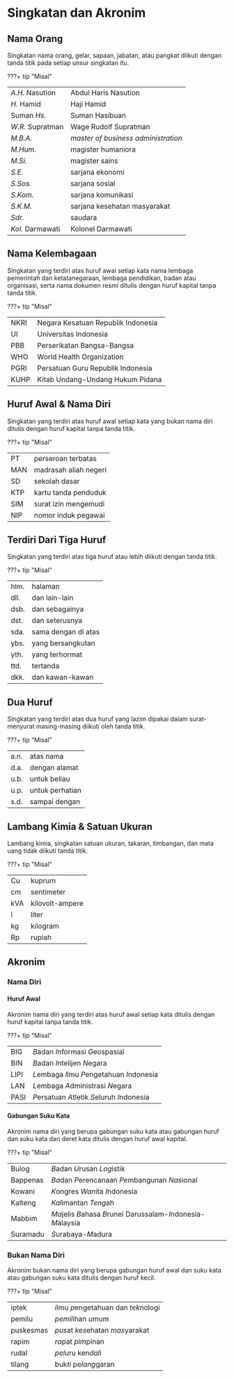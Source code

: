 # Singkatan dan Akronim


## Nama Orang

Singkatan nama orang, gelar, sapaan, jabatan, atau pangkat diikuti dengan tanda titik pada setiap unsur singkatan itu.

???+ tip "Misal"
    <table>
      <tr>
        <td><em>A.H.</em> Nasution</td>
        <td>Abdul Haris Nasution</td>
      </tr>
      <tr>
        <td><em>H.</em> Hamid</td>
        <td>Haji Hamid</td>
      </tr>
      <tr>
        <td>Suman <em>Hs.</em></td>
        <td>Suman Hasibuan</td>
      </tr>
      <tr>
        <td><em>W.R.</em> Supratman</td>
        <td>Wage Rudolf Supratman</td>
      </tr>
      <tr>
        <td><em>M.B.A.</em></td>
        <td><em>master of business administration</em></td>
      </tr>
      <tr>
        <td><em>M.Hum.</em></td>
        <td>magister humaniora</td>
      </tr>
      <tr>
        <td><em>M.Si.</em></td>
        <td>magister sains</td>
      </tr>
      <tr>
        <td><em>S.E.</em></td>
        <td>sarjana ekonomi</td>
      </tr>
      <tr>
        <td><em>S.Sos.</em></td>
        <td>sarjana sosial</td>
      </tr>
      <tr>
        <td><em>S.Kom.</em></td>
        <td>sarjana komunikasi</td>
      </tr>
      <tr>
        <td><em>S.K.M.</em></td>
        <td>sarjana kesehatan masyarakat</td>
      </tr>
      <tr>
        <td><em>Sdr.</em></td>
        <td>saudara</td>
      </tr>
      <tr>
        <td><em>Kol.</em> Darmawati</td>
        <td>Kolonel Darmawati</td>
      </tr>
    </table>

## Nama Kelembagaan

Singkatan yang terdiri atas huruf awal setiap kata nama lembaga pemerintah dan ketatanegaraan, lembaga pendidikan, badan atau organisasi, serta nama dokumen resmi ditulis dengan huruf kapital tanpa tanda titik.

???+ tip "Misal"
    <table>
      <tr>
        <td>NKRI</td>
        <td>Negara Kesatuan Republik Indonesia</td>
      </tr>
      <tr>
        <td>UI</td>
        <td>Universitas Indonesia</td>
      </tr>
      <tr>
        <td>PBB</td>
        <td>Perserikatan Bangsa-Bangsa</td>
      </tr>
      <tr>
        <td>WHO</td>
        <td>World Health Organization</td>
      </tr>
      <tr>
        <td>PGRI</td>
        <td>Persatuan Guru Republik Indonesia</td>
      </tr>
      <tr>
        <td>KUHP</td>
        <td>Kitab Undang-Undang Hukum Pidana</td>
      </tr>
    </table>

## Huruf Awal & Nama Diri

Singkatan yang terdiri atas huruf awal setiap kata yang bukan nama diri ditulis dengan huruf kapital tanpa tanda titik.

???+ tip "Misal"
    <table>
      <tr>
        <td>PT</td>
        <td>perseroan terbatas</td>
      </tr>
      <tr>
        <td>MAN</td>
        <td>madrasah aliah negeri</td>
      </tr>
      <tr>
        <td>SD</td>
        <td>sekolah dasar</td>
      </tr>
      <tr>
        <td>KTP</td>
        <td>kartu tanda penduduk</td>
      </tr>
      <tr>
        <td>SIM</td>
        <td>surat izin mengemudi</td>
      </tr>
      <tr>
        <td>NIP</td>
        <td>nomor induk pegawai</td>
      </tr>
    </table>

## Terdiri Dari Tiga Huruf

Singkatan yang terdiri atas tiga huruf atau lebih diikuti dengan tanda titik.

???+ tip "Misal"
    <table>
      <tr>
        <td>hlm.</td>
        <td>halaman</td>
      </tr>
      <tr>
        <td>dll.</td>
        <td>dan lain-lain</td>
      </tr>
      <tr>
        <td>dsb.</td>
        <td>dan sebagainya</td>
      </tr>
      <tr>
        <td>dst.</td>
        <td>dan seterusnya</td>
      </tr>
      <tr>
        <td>sda.</td>
        <td>sama dengan di atas</td>
      </tr>
      <tr>
        <td>ybs.</td>
        <td>yang bersangkutan</td>
      </tr>
      <tr>
        <td>yth.</td>
        <td>yang terhormat</td>
      </tr>
      <tr>
        <td>ttd.</td>
        <td>tertanda</td>
      </tr>
      <tr>
        <td>dkk.</td>
        <td>dan kawan-kawan</td>
      </tr>
    </table>

## Dua Huruf

Singkatan yang terdiri atas dua huruf yang lazim dipakai dalam surat-menyurat masing-masing diikuti oleh tanda titik.

???+ tip "Misal"
    <table>
      <tr>
        <td>a.n.</td>
        <td>atas nama</td>
      </tr>
      <tr>
        <td>d.a.</td>
        <td>dengan alamat</td>
      </tr>
      <tr>
        <td>u.b.</td>
        <td>untuk beliau</td>
      </tr>
      <tr>
        <td>u.p.</td>
        <td>untuk perhatian</td>
      </tr>
      <tr>
        <td>s.d.</td>
        <td>sampai dengan</td>
      </tr>
    </table>

## Lambang Kimia & Satuan Ukuran

Lambang kimia, singkatan satuan ukuran, takaran, timbangan, dan mata uang tidak diikuti tanda titik.

???+ tip "Misal"
    <table>
      <tr>
        <td>Cu</td>
        <td>kuprum</td>
      </tr>
      <tr>
        <td>cm</td>
        <td>sentimeter</td>
      </tr>
      <tr>
        <td>kVA</td>
        <td>kilovolt-ampere</td>
      </tr>
      <tr>
        <td>l</td>
        <td>liter</td>
      </tr>
      <tr>
        <td>kg</td>
        <td>kilogram</td>
      </tr>
      <tr>
        <td>Rp</td>
        <td>rupiah</td>
      </tr>
    </table>

## Akronim

### Nama Diri

#### Huruf Awal

Akronim nama diri yang terdiri atas huruf awal setiap kata ditulis dengan huruf kapital tanpa tanda titik.

???+ tip "Misal"
    <table>
      <tr>
        <td>BIG</td>
        <td><em>B</em>adan <em>I</em>nformasi <em>G</em>eospasial</td>
      </tr>
      <tr>
        <td>BIN</td>
        <td><em>B</em>adan <em>I</em>ntelijen <em>N</em>egara</td>
      </tr>
      <tr>
        <td>LIPI</td>
        <td><em>L</em>embaga <em>I</em>lmu <em>P</em>engetahuan <em>I</em>ndonesia</td>
      </tr>
      <tr>
        <td>LAN</td>
        <td><em>L</em>embaga <em>A</em>dministrasi <em>N</em>egara</td>
      </tr>
      <tr>
        <td>PASI</td>
        <td><em>P</em>ersatuan <em>A</em>tletik <em>S</em>eluruh <em>I</em>ndonesia</td>
      </tr>
    </table>

#### Gabungan Suku Kata

Akronim nama diri yang berupa gabungan suku kata atau gabungan huruf dan suku kata dari deret kata ditulis dengan huruf awal kapital.

???+ tip "Misal"
    <table>
      <tr>
        <td>Bulog</td>
        <td><em>B</em>adan <em>U</em>rusan <em>Log</em>istik</td>
      </tr>
      <tr>
        <td>Bappenas</td>
        <td><em>Ba</em>dan <em>P</em>erencanaan <em>Pe</em>mbangunan <em>Nas</em>ional</td>
      </tr>
      <tr>
        <td>Kowani</td>
        <td><em>K</em>ongres <em>Wan</em>ita <em>I</em>ndonesia</td>
      </tr>
      <tr>
        <td>Kalteng</td>
        <td><em>Kal</em>imantan <em>Teng</em>ah</td>
      </tr>
      <tr>
        <td>Mabbim</td>
        <td><em>Ma</em>jelis <em>B</em>ahasa <em>B</em>runei Darussalam-<em>I</em>ndonesia-<em>M</em>alaysia</td>
      </tr>
      <tr>
        <td>Suramadu</td>
        <td><em>S</em>urabaya-<em>M</em>adura</td>
      </tr>
    </table>


### Bukan Nama Diri

Akronim bukan nama diri yang berupa gabungan huruf awal dan suku kata atau gabungan suku kata ditulis dengan huruf kecil.

???+ tip "Misal"
    <table>
      <tr>
        <td>iptek</td>
        <td><em>i</em>lmu <em>p</em>engetahuan dan <em>tek</em>nologi</td>
      </tr>
      <tr>
        <td>pemilu</td>
        <td><em>pemil</em>ihan <em>u</em>mum</td>
      </tr>
      <tr>
        <td>puskesmas</td>
        <td><em>pus</em>at <em>kes</em>ehatan <em>mas</em>yarakat</td>
      </tr>
      <tr>
        <td>rapim</td>
        <td><em>ra</em>pat <em>pim</em>pinan</td>
      </tr>
      <tr>
        <td>rudal</td>
        <td><em>pelu</em>ru ken<em>dal</em>i</td>
      </tr>
      <tr>
        <td>tilang</td>
        <td>buk<em>ti</em> pe<em>lang</em>garan</td>
      </tr>
    </table>


